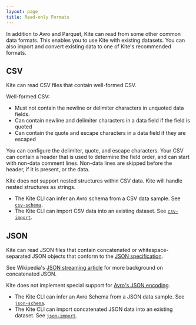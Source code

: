 ```yaml
---
layout: page
title: Read-only Formats
---
```


In addition to Avro and Parquet, Kite can read from some other common data formats. This enables you to use Kite with existing datasets. You can also import and convert existing data to one of Kite's recommended formats.

## CSV

Kite can read CSV files that contain well-formed CSV.

Well-formed CSV:

* Must not contain the newline or delimiter characters in unquoted data fields.
* Can contain newline and delimiter characters in a data field if the field is quoted
* Can contain the quote and escape characters in a data field if they are escaped

You can configure the delimiter, quote, and escape characters. Your CSV can contain a header that is used to determine the field order, and can start with non-data comment lines. Non-data lines are skipped before the header, if it is present, or the data.

Kite does not support nested structures within CSV data. Kite will handle nested structures as strings.

* The Kite CLI can infer an Avro schema from a CSV data sample. See [`csv-schema`][cli-csv-schema].
* The Kite CLI can import CSV data into an existing dataset. See [`csv-import`][cli-csv-import].

[cli-csv-schema]: {{site.baseurl}}/cli-reference.html#csv-schema
[cli-csv-import]: {{site.baseurl}}/cli-reference.html#csv-import

## JSON

Kite can read JSON files that contain concatenated or whitespace-separated JSON objects that conform to the [JSON specification][json-spec].

See Wikipedia's [JSON streaming article][json-streaming] for more background on concatenated JSON.

Kite does not implement special support for [Avro's JSON encoding][avro-json].

* The Kite CLI can infer an Avro Schema from a JSON data sample. See [`json-schema`][cli-json-schema].
* The Kite CLI can import concatenated JSON data into an existing dataset. See [`json-import`][cli-json-import].

[json-spec]: http://json.org/
[cli-json-schema]: {{site.baseurl}}/cli-reference.html#json-schema
[cli-json-import]: {{site.baseurl}}/cli-reference.html#json-import
[avro-json]: https://avro.apache.org/docs/current/spec.html#json_encoding
[json-streaming]: https://en.wikipedia.org/wiki/JSON_Streaming
